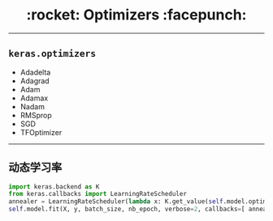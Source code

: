 <h1 align = "center">:rocket: Optimizers :facepunch:</h1>

---
## `keras.optimizers`
- Adadelta
- Adagrad
- Adam
- Adamax
- Nadam
- RMSprop
- SGD
- TFOptimizer

---
## 动态学习率
```python
import keras.backend as K
from keras.callbacks import LearningRateScheduler
annealer = LearningRateScheduler(lambda x: K.get_value(self.model.optimizer.lr) * 0.9 ** x)
self.model.fit(X, y, batch_size, nb_epoch, verbose=2, callbacks=[ annealer], validation_split=0.2)
```

